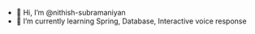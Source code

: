 - 👋 Hi, I’m @nithish-subramaniyan
- 🌱 I’m currently learning Spring, Database, Interactive voice response
